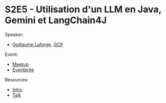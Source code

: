 
# S2E5 - Utilisation d'un LLM en Java, Gemini et LangChain4J

Speaker:
- [Guillaume Laforge](https://www.linkedin.com/in/glaforge/), [GCP](https://cloud.google.com/)

Event:
- [Meetup](https://www.meetup.com/generative-ai-nantes/events/298858231/)
- [Eventbrite](https://www.eventbrite.com/e/billets-7-conf-par-google-utilisation-dun-llm-en-java-gemini-et-langchain4j-813751541767)

Resources:
- [Intro](./intro.pdf)
- [Talk](./talk.pdf)
